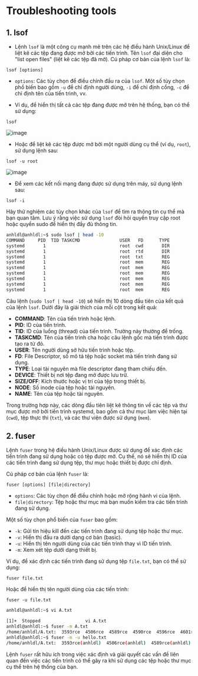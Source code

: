 # Troubleshooting tools

## 1. lsof
- Lệnh `lsof` là một công cụ mạnh mẽ trên các hệ điều hành Unix/Linux để liệt kê các tệp đang được mở bởi các tiến trình. Tên `lsof` đại diện cho "list open files" (liệt kê các tệp đã mở). Cú pháp cơ bản của lệnh `lsof` là:
```
lsof [options]
```

- `options`: Các tùy chọn để điều chỉnh đầu ra của `lsof`. Một số tùy chọn phổ biến bao gồm `-u` để chỉ định người dùng, `-i` để chỉ định cổng, `-c` để chỉ định tên của tiến trình, vv.

- Ví dụ, để hiển thị tất cả các tệp đang được mở trên hệ thống, bạn có thể sử dụng:

```
lsof
```

![image](https://github.com/user-attachments/assets/5393dca3-230a-424b-aaa5-feea7eb9cf18)

- Hoặc để liệt kê các tệp được mở bởi một người dùng cụ thể (ví dụ, `root`), sử dụng lệnh sau:

```
lsof -u root
```

![image](https://github.com/user-attachments/assets/560f7b2a-1eb7-4a08-a046-3aea58fe28f4)

- Để xem các kết nối mạng đang được sử dụng trên máy, sử dụng lệnh sau:
```
lsof -i
```

Hãy thử nghiệm các tùy chọn khác của `lsof` để tìm ra thông tin cụ thể mà bạn quan tâm. Lưu ý rằng việc sử dụng `lsof` đòi hỏi quyền truy cập root hoặc quyền sudo để hiển thị đầy đủ thông tin.


```sh
anhldl@anhldl:~$ sudo lsof | head -10
COMMAND     PID  TID TASKCMD               USER   FD      TYPE             DEVICE SIZE/OFF       NODE NAME
systemd       1                            root  cwd       DIR              253,0     4096          2 /
systemd       1                            root  rtd       DIR              253,0     4096          2 /
systemd       1                            root  txt       REG              253,0  1849992     796746 /usr/lib/systemd/systemd
systemd       1                            root  mem       REG              253,0   149760     797649 /usr/lib/x86_64-linux-gnu/libgpg-error.so.0.32.1
systemd       1                            root  mem       REG              253,0    27072     797591 /usr/lib/x86_64-linux-gnu/libcap-ng.so.0.0.0
systemd       1                            root  mem       REG              253,0   613064     797756 /usr/lib/x86_64-linux-gnu/libpcre2-8.so.0.10.4
systemd       1                            root  mem       REG              253,0   170456     797697 /usr/lib/x86_64-linux-gnu/liblzma.so.5.2.5
systemd       1                            root  mem       REG              253,0   841808     797846 /usr/lib/x86_64-linux-gnu/libzstd.so.1.4.8
systemd       1                            root  mem       REG              253,0  4455728     797596 /usr/lib/x86_64-linux-gnu/libcrypto.so.3

```

Câu lệnh (`sudo lsof | head -10`) sẽ hiển thị 10 dòng đầu tiên của kết quả của lệnh `lsof`. Dưới đây là giải thích của mỗi cột trong kết quả:

- **COMMAND**: Tên của tiến trình hoặc lệnh.
- **PID**: ID của tiến trình.
- **TID**: ID của luồng (thread) của tiến trình. Trường này thường để trống.
- **TASKCMD**: Tên của tiến trình cha hoặc câu lệnh gốc mà tiến trình được tạo ra từ đó.
- **USER**: Tên người dùng sở hữu tiến trình hoặc tệp.
- **FD**: File Descriptor, số mô tả tệp hoặc socket mà tiến trình đang sử dụng. 
- **TYPE**: Loại tài nguyên mà file descriptor đang tham chiếu đến.
- **DEVICE**: Thiết bị nơi tệp đang mở được lưu trữ.
- **SIZE/OFF**: Kích thước hoặc vị trí của tệp trong thiết bị.
- **NODE**: Số inode của tệp hoặc tài nguyên.
- **NAME**: Tên của tệp hoặc tài nguyên.

Trong trường hợp này, các dòng đầu tiên liệt kê thông tin về các tệp và thư mục được mở bởi tiến trình systemd, bao gồm cả thư mục làm việc hiện tại (`cwd`), tệp thực thi (`txt`), và các thư viện được sử dụng (`mem`).

## 2. fuser

Lệnh `fuser` trong hệ điều hành Unix/Linux được sử dụng để xác định các tiến trình đang sử dụng hoặc có tệp được mở. Cụ thể, nó sẽ hiển thị ID của các tiến trình đang sử dụng tệp, thư mục hoặc thiết bị được chỉ định.

Cú pháp cơ bản của lệnh `fuser` là:

```
fuser [options] [file|directory]
```

- `options`: Các tùy chọn để điều chỉnh hoặc mở rộng hành vi của lệnh.
- `file|directory`: Tệp hoặc thư mục mà bạn muốn kiểm tra các tiến trình đang sử dụng.

Một số tùy chọn phổ biến của `fuser` bao gồm:
- `-k`: Gửi tín hiệu kill đến các tiến trình đang sử dụng tệp hoặc thư mục.
- `-v`: Hiển thị đầu ra dưới dạng cơ bản (basic).
- `-u`: Hiển thị tên người dùng của các tiến trình thay vì ID tiến trình.
- `-m`: Xem xét tệp dưới dạng thiết bị.

Ví dụ, để xác định các tiến trình đang sử dụng tệp `file.txt`, bạn có thể sử dụng:

```
fuser file.txt
```

Hoặc để hiển thị tên người dùng của các tiến trình:

```
fuser -u file.txt
```


```sh
anhldl@anhldl:~$ vi A.txt

[1]+  Stopped                 vi A.txt
anhldl@anhldl:~$ fuser -m A.txt
/home/anhldl/A.txt:  3593rce  4506rce  4589rce  4590rce  4596rce  4601rce  4618rce
anhldl@anhldl:~$ fuser -m -u hello.txt
/home/anhldl/A.txt:  3593rce(anhldl)  4506rce(anhldl)  4589rce(anhldl)  4590rce(anhldl)  4596rce(anhldl)  4601rce(anhldl)  4618rce(anhldl)
```



Lệnh `fuser` rất hữu ích trong việc xác định và giải quyết các vấn đề liên quan đến việc các tiến trình có thể gây ra khi sử dụng các tệp hoặc thư mục cụ thể trên hệ thống của bạn.
